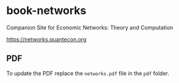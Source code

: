 # book-networks

Companion Site for Economic Networks: Theory and Computation

https://networks.quantecon.org

## PDF

To update the PDF replace the `networks.pdf` file in the `pdf` folder.
